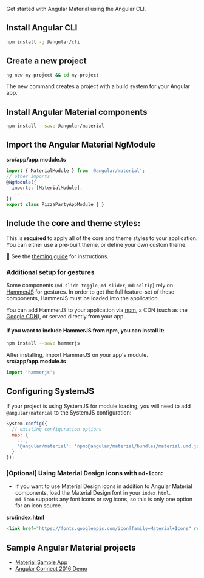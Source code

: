 Get started with Angular Material using the Angular CLI.

## Install Angular CLI
 
 ```bash
 npm install -g @angular/cli
 ```
 
## Create a new project
 
 ```bash
 ng new my-project && cd my-project
 ```

The new command creates a project with a build system for your Angular app.

## Install Angular Material components 

```bash
npm install --save @angular/material
```

## Import the Angular Material NgModule
  
**src/app/app.module.ts**
```ts
import { MaterialModule } from '@angular/material';
// other imports 
@NgModule({
  imports: [MaterialModule],
  ...
})
export class PizzaPartyAppModule { }
```

## Include the core and theme styles:
This is **required** to apply all of the core and theme styles to your application. You can either
use a pre-built theme, or define your own custom theme.

:trident:  See the [theming guide](./theming.md) for instructions.

### Additional setup for gestures
Some components (`md-slide-toggle`, `md-slider`, `mdTooltip`) rely on 
[HammerJS](http://hammerjs.github.io/) for gestures. In order to get the full feature-set of these
components, HammerJS must be loaded into the application.

You can add HammerJS to your application via [npm](https://www.npmjs.com/package/hammerjs), a CDN 
(such as the [Google CDN](https://developers.google.com/speed/libraries/#hammerjs)), or served 
directly from your app.

#### If you want to include HammerJS from npm, you can install it:

```bash
npm install --save hammerjs 
```

After installing, import HammerJS on your app's module.
**src/app/app.module.ts**
```ts
import 'hammerjs';
```

## Configuring SystemJS
If your project is using SystemJS for module loading, you will need to add `@angular/material` 
to the SystemJS configuration:

```js
System.config({
  // existing configuration options
  map: {
    ...,
    '@angular/material': 'npm:@angular/material/bundles/material.umd.js'
  }
});
```

### [Optional] Using Material Design icons with `md-icon`:

- If you want to use Material Design icons in addition to Angular Material components, 
load the Material Design font in your `index.html`.  
`md-icon` supports any font icons or svg icons, so this is only one option for an icon source.
       
**src/index.html**
```html
<link href="https://fonts.googleapis.com/icon?family=Material+Icons" rel="stylesheet">
```

## Sample Angular Material projects
- [Material Sample App](https://github.com/jelbourn/material2-app)
- [Angular Connect 2016 Demo](https://github.com/kara/leashed-in)
